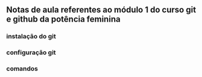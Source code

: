 ## Notas de aula referentes ao módulo 1 do curso git e github da potência feminina


### instalação do git

### configuração git


### comandos